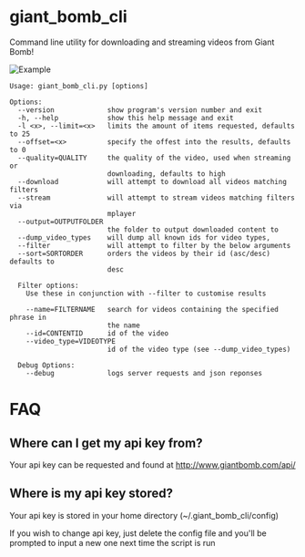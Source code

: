 # giant_bomb_cli
Command line utility for downloading and streaming videos from Giant Bomb!

![Example](http://i.imgur.com/IEeJ75N.gif)

```
Usage: giant_bomb_cli.py [options]

Options:
  --version             show program's version number and exit
  -h, --help            show this help message and exit
  -l <x>, --limit=<x>   limits the amount of items requested, defaults to 25
  --offset=<x>          specify the offest into the results, defaults to 0
  --quality=QUALITY     the quality of the video, used when streaming or
                        downloading, defaults to high
  --download            will attempt to download all videos matching filters
  --stream              will attempt to stream videos matching filters via
                        mplayer
  --output=OUTPUTFOLDER
                        the folder to output downloaded content to
  --dump_video_types    will dump all known ids for video types,
  --filter              will attempt to filter by the below arguments
  --sort=SORTORDER      orders the videos by their id (asc/desc) defaults to
                        desc

  Filter options:
    Use these in conjunction with --filter to customise results

    --name=FILTERNAME   search for videos containing the specified phrase in
                        the name
    --id=CONTENTID      id of the video
    --video_type=VIDEOTYPE
                        id of the video type (see --dump_video_types)

  Debug Options:
    --debug             logs server requests and json reponses
```

# FAQ

## Where can I get my api key from?
Your api key can be requested and found at http://www.giantbomb.com/api/

## Where is my api key stored?
Your api key is stored in your home directory (~/.giant_bomb_cli/config)

If you wish to change api key, just delete the config file and you'll be prompted to input a new one next time the script is run
